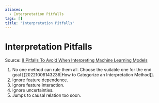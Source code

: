 ```yaml
---
aliases:
  - Interpretation Pitfalls
tags: []
title: "Interpretation Pitfalls"
---
```


# Interpretation Pitfalls

Source: [8 Pitfalls To Avoid When Interpreting Machine Learning Models](https://mindfulmodeler.substack.com/p/8-pitfalls-to-avoid-when-interpreting)

1. No one method can rule them all. Choose the suitable one for the end goal [[20221009143236|How to Categorize an Interpretation Method]].
2. Ignore feature dependence.
3. Ignore feature interaction.
4. Ignore uncertainties.
5. Jumps to causal relation too soon.